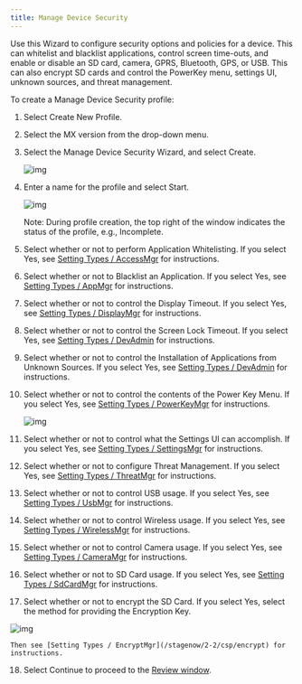 ```yaml
---
title: Manage Device Security
---
```

Use this Wizard to configure security options and policies for a device.  This can whitelist and blacklist applications, control screen time-outs, and enable or disable an SD card, camera, GPRS, Bluetooth, GPS, or USB. This can also encrypt SD cards and control the PowerKey menu, settings UI, unknown sources, and threat management. 

To create a Manage Device Security profile:

1. Select Create New Profile.

2. Select the MX version from the drop-down menu.

3. Select the Manage Device Security Wizard, and select Create.

    ![img](images/profiles/managesecurity_name.jpg)

4. Enter a name for the profile and select Start.

    ![img](images/profiles/managesecurity_whitelist.jpg)

    Note: During profile creation, the top right of the window indicates the status of the profile, e.g., Incomplete.

5. Select whether or not to perform Application Whitelisting. If you select Yes, see [Setting Types / AccessMgr](/stagenow/2-2/csp/access) for instructions. 

6. Select whether or not to Blacklist an Application. If you select Yes, see [Setting Types / AppMgr](/stagenow/2-2/csp/app) for instructions. 

7. Select whether or not to control the Display Timeout. If you select Yes, see [Setting Types / DisplayMgr](/stagenow/2-2/csp/display) for instructions. 

8. Select whether or not to control the Screen Lock Timeout. If you select Yes, see [Setting Types / DevAdmin](/stagenow/2-2/csp/devadmin) for instructions. 

9. Select whether or not to control the Installation of Applications from Unknown Sources. If you select Yes, see [Setting Types / DevAdmin](/stagenow/2-2/csp/devadmin) for instructions. 

10. Select whether or not to control the contents of the Power Key Menu. If you select Yes, see [Setting Types / PowerKeyMgr](/stagenow/2-2/csp/powerkey) for instructions.

    ![img](images/profiles/managesecurity_powerkey.jpg)

11. Select whether or not to control what the Settings UI can accomplish. If you select Yes, see [Setting Types / SettingsMgr](/stagenow/2-2/csp/settings) for instructions.

12. Select whether or not to configure Threat Management. If you select Yes, see [Setting Types / ThreatMgr](/stagenow/2-2/csp/threat) for instructions.

13. Select whether or not to control USB usage. If you select Yes, see [Setting Types / UsbMgr](/stagenow/2-2/csp/usb) for instructions.

14. Select whether or not to control Wireless usage. If you select Yes, see [Setting Types / WirelessMgr](/stagenow/2-2/csp/wireless) for instructions.

15. Select whether or not to control Camera usage. If you select Yes, see [Setting Types / CameraMgr](/stagenow/2-2/csp/camera) for instructions.

16. Select whether or not to SD Card usage. If you select Yes, see [Setting Types / SdCardMgr](/stagenow/2-2/csp/sdcard) for instructions.

17. Select whether or not to encrypt the SD Card. If you select Yes, select the method for providing the Encryption Key.

   ![img](images/profiles/managesecurity_encryptSDcard.jpg)


    Then see [Setting Types / EncryptMgr](/stagenow/2-2/csp/encrypt) for instructions.

18. Select Continue to proceed to the [Review window](/stagenow/2-2/stagingprofiles?Review).
